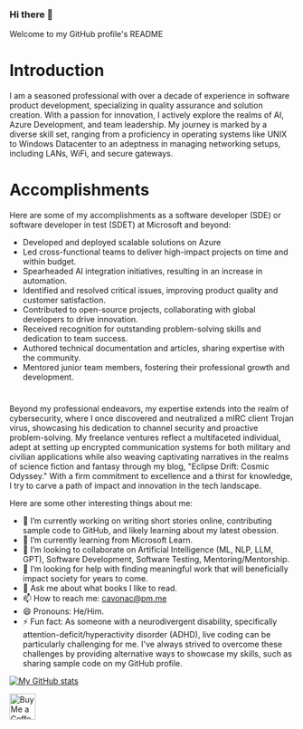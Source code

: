 ### Hi there 👋
Welcome to my GitHub profile's README

# Introduction
I am a seasoned professional with over a decade of experience in software product development, specializing in quality assurance and solution creation. With a passion for innovation, I actively explore the realms of AI, Azure Development, and team leadership. My journey is marked by a diverse skill set, ranging from a proficiency in operating systems like UNIX to Windows Datacenter to an adeptness in managing networking setups, including LANs, WiFi, and secure gateways.

# Accomplishments
Here are some of my accomplishments as a software developer (SDE) or software developer in test (SDET) at Microsoft and beyond:
- Developed and deployed scalable solutions on Azure
- Led cross-functional teams to deliver high-impact projects on time and within budget.
- Spearheaded AI integration initiatives, resulting in an increase in automation.
- Identified and resolved critical issues, improving product quality and customer satisfaction.
- Contributed to open-source projects, collaborating with global developers to drive innovation.
- Received recognition for outstanding problem-solving skills and dedication to team success.
- Authored technical documentation and articles, sharing expertise with the community.
- Mentored junior team members, fostering their professional growth and development.

# 
Beyond my professional endeavors, my expertise extends into the realm of cybersecurity, where I once discovered and neutralized a mIRC client Trojan virus, showcasing his dedication to channel security and proactive problem-solving. My freelance ventures reflect a multifaceted individual, adept at setting up encrypted communication systems for both military and civilian applications while also weaving captivating narratives in the realms of science fiction and fantasy through my blog, "Eclipse Drift: Cosmic Odyssey." With a firm commitment to excellence and a thirst for knowledge, I try to carve a path of impact and innovation in the tech landscape.

Here are some other interesting things about me:

- 🔭 I’m currently working on writing short stories online, contributing sample code to GitHub, and likely learning about my latest obession.
- 🌱 I’m currently learning from Microsoft Learn.
- 👯 I’m looking to collaborate on Artificial Intelligence (ML, NLP, LLM, GPT), Software Development, Software Testing, Mentoring/Mentorship.
- 🤔 I’m looking for help with finding meaningful work that will beneficially impact society for years to come.
- 💬 Ask me about what books I like to read.
- 📫 How to reach me: cavonac@pm.me
- 😄 Pronouns: He/Him.
- ⚡ Fun fact: As someone with a neurodivergent disability, specifically attention-deficit/hyperactivity disorder (ADHD), live coding can be particularly challenging for me. I've always strived to overcome these challenges by providing alternative ways to showcase my skills, such as sharing sample code on my GitHub profile.

[![My GitHub stats](https://github-readme-stats.vercel.app/api?username=cavonac)](https://github.com/cavonac/github-readme-stats)

<a href='https://ko-fi.com/kitnova' target='_blank'><img height='35' style='border:0px;height:46px;' src='https://az743702.vo.msecnd.net/cdn/kofi3.png?v=0' border='0' alt='Buy Me a Coffee at ko-fi.com' />
